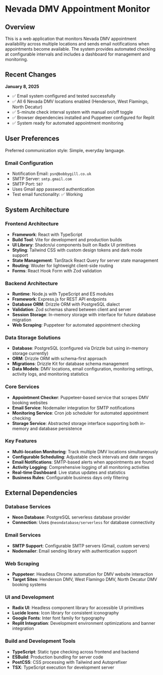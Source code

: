 # Nevada DMV Appointment Monitor

## Overview

This is a web application that monitors Nevada DMV appointment availability across multiple locations and sends email notifications when appointments become available. The system provides automated checking at configurable intervals and includes a dashboard for management and monitoring.

## Recent Changes

**January 8, 2025**
- ✅ Email system configured and tested successfully
- ✅ All 6 Nevada DMV locations enabled (Henderson, West Flamingo, North Decatur)
- ✅ 5-minute check interval system with manual on/off toggle
- ✅ Browser dependencies installed and Puppeteer configured for Replit
- ✅ System ready for automated appointment monitoring

## User Preferences

Preferred communication style: Simple, everyday language.

### Email Configuration
- Notification Email: `psn@bobbygill.co.uk`
- SMTP Server: `smtp.gmail.com`
- SMTP Port: `587`
- Uses Gmail app password authentication
- Test email functionality: ✅ Working

## System Architecture

### Frontend Architecture
- **Framework**: React with TypeScript
- **Build Tool**: Vite for development and production builds
- **UI Library**: Shadcn/ui components built on Radix UI primitives
- **Styling**: Tailwind CSS with custom design tokens and dark mode support
- **State Management**: TanStack React Query for server state management
- **Routing**: Wouter for lightweight client-side routing
- **Forms**: React Hook Form with Zod validation

### Backend Architecture
- **Runtime**: Node.js with TypeScript and ES modules
- **Framework**: Express.js for REST API endpoints
- **Database ORM**: Drizzle ORM with PostgreSQL dialect
- **Validation**: Zod schemas shared between client and server
- **Session Storage**: In-memory storage with interface for future database migration
- **Web Scraping**: Puppeteer for automated appointment checking

### Data Storage Solutions
- **Database**: PostgreSQL (configured via Drizzle but using in-memory storage currently)
- **ORM**: Drizzle ORM with schema-first approach
- **Migrations**: Drizzle Kit for database schema management
- **Data Models**: DMV locations, email configuration, monitoring settings, activity logs, and monitoring statistics

### Core Services
- **Appointment Checker**: Puppeteer-based service that scrapes DMV booking websites
- **Email Service**: Nodemailer integration for SMTP notifications
- **Monitoring Service**: Cron job scheduler for automated appointment checking
- **Storage Service**: Abstracted storage interface supporting both in-memory and database persistence

### Key Features
- **Multi-location Monitoring**: Track multiple DMV locations simultaneously
- **Configurable Scheduling**: Adjustable check intervals and date ranges
- **Email Notifications**: SMTP-based alerts when appointments are found
- **Activity Logging**: Comprehensive logging of all monitoring activities
- **Real-time Dashboard**: Live status updates and statistics
- **Business Rules**: Configurable business days only filtering

## External Dependencies

### Database Services
- **Neon Database**: PostgreSQL serverless database provider
- **Connection**: Uses `@neondatabase/serverless` for database connectivity

### Email Services
- **SMTP Support**: Configurable SMTP servers (Gmail, custom servers)
- **Nodemailer**: Email sending library with authentication support

### Web Scraping
- **Puppeteer**: Headless Chrome automation for DMV website interaction
- **Target Sites**: Henderson DMV, West Flamingo DMV, North Decatur DMV booking systems

### UI and Development
- **Radix UI**: Headless component library for accessible UI primitives
- **Lucide Icons**: Icon library for consistent iconography
- **Google Fonts**: Inter font family for typography
- **Replit Integration**: Development environment optimizations and banner integration

### Build and Development Tools
- **TypeScript**: Static type checking across frontend and backend
- **ESBuild**: Production bundling for server code
- **PostCSS**: CSS processing with Tailwind and Autoprefixer
- **TSX**: TypeScript execution for development server